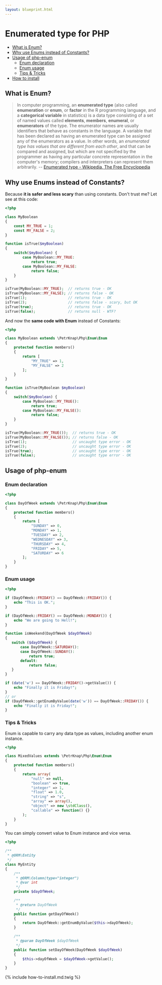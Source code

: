 ```yaml
---
layout: blueprint.html
---
```

# Enumerated type for PHP

* [What is Enum?](#what-is-enum)
* [Why use Enums instead of Constants?](#why-use-enums-instead-of-constants)
* [Usage of php-enum](#usage-of-php-enum)
    * [Enum declaration](#enum-declaration)
    * [Enum usage](#enum-usage)
    * [Tips & Tricks](#tips--tricks)
* [How to install](#how-to-install)


## What is Enum?

> In computer programming, an **enumerated type** (also called **enumeration** or **enum**, or **factor** in the R programming language, and a **categorical variable** in statistics) is a data type consisting of a set of named values called **elements**, **members**, **enumeral**, or **enumerators** of the type. The enumerator names are usually identifiers that behave as constants in the language. A variable that has been declared as having an enumerated type can be assigned any of the enumerators as a value. In other words, an *enumerated type has values that are different from each other*, and that can be compared and assigned, but which are not specified by the programmer as having any particular concrete representation in the computer's memory; compilers and interpreters can represent them arbitrarily.
-- [Enumerated type - Wikipedia, The Free Encyclopedia]


## Why use Enums instead of Constants?

Because **it is safer and less scary** than using constants. Don't trust me? Let see at this code:

```php
<?php

class MyBoolean
{
    const MY_TRUE = 1;
    const MY_FALSE = 2;
}

function isTrue($myBoolean)
{
    switch($myBoolean) {
        case MyBoolean::MY_TRUE:
            return true;
        case MyBoolean::MY_FALSE:
            return false;
    }
}

isTrue(MyBoolean::MY_TRUE);  // returns true - OK
isTrue(MyBoolean::MY_FALSE); // returns false - OK
isTrue(1);                   // returns true - OK
isTrue(2);                   // returns false - scary, but OK
isTrue(true);                // returns true - OK
isTrue(false);               // returns null - WTF?
```

And now the **same code with Enum** instead of Constants:

```php
<?php

class MyBoolean extends \PetrKnap\Php\Enum\Enum
{
    protected function members()
    {
        return [
            "MY_TRUE" => 1,
            "MY_FALSE" => 2
        ];
    }
}

function isTrue(MyBoolean $myBoolean)
{
    switch($myBoolean) {
        case MyBoolean::MY_TRUE():
            return true;
        case MyBoolean::MY_FALSE():
            return false;
    }
}

isTrue(MyBoolean::MY_TRUE());  // returns true - OK
isTrue(MyBoolean::MY_FALSE()); // returns false - OK
isTrue(1);                     // uncaught type error - OK
isTrue(2);                     // uncaught type error - OK
isTrue(true);                  // uncaught type error - OK
isTrue(false);                 // uncaught type error - OK
```


## Usage of php-enum

### Enum declaration
```php
<?php

class DayOfWeek extends \PetrKnap\Php\Enum\Enum
{
    protected function members()
    {
        return [
            "SUNDAY" => 0,
            "MONDAY" => 1,
            "TUESDAY" => 2,
            "WEDNESDAY" => 3,
            "THURSDAY" => 4,
            "FRIDAY" => 5,
            "SATURDAY" => 6
        ];
    }
}
```

### Enum usage
```php
<?php

if (DayOfWeek::FRIDAY() == DayOfWeek::FRIDAY()) {
    echo "This is OK.";
}

if (DayOfWeek::FRIDAY() == DayOfWeek::MONDAY()) {
    echo "We are going to Hell!";
}

function isWeekend(DayOfWeek $dayOfWeek)
{
   switch ($dayOfWeek) {
       case DayOfWeek::SATURDAY():
       case DayOfWeek::SUNDAY():
           return true;
       default:
           return false;
   }
}

if (date('w') == DayOfWeek::FRIDAY()->getValue()) {
    echo "Finally it is Friday!";
}
// or
if (DayOfWeek::getEnumByValue(date('w')) == DayOfWeek::FRIDAY()) {
    echo "Finally it is Friday!";
}
```

### Tips & Tricks

Enum is capable to carry any data type as values, including another enum instance.

```php
<?php

class MixedValues extends \PetrKnap\Php\Enum\Enum
{
    protected function members()
    {
        return array(
            "null" => null,
            "boolean" => true,
            "integer" => 1,
            "float" => 1.0,
            "string" => "s",
            "array" => array(),
            "object" => new \stdClass(),
            "callable" => function() {}
        );
    }
}
```

You can simply convert value to Enum instance and vice versa.

```php
<?php

/**
 * @ORM\Entity
 */
class MyEntity
{
    /**
     * @ORM\Column(type="integer")
     * @var int
     */
    private $dayOfWeek;

    /**
     * @return DayOfWeek
     */
    public function getDayOfWeek()
    {
        return DayOfWeek::getEnumByValue($this->dayOfWeek);
    }

    /**
     * @param DayOfWeek $dayOfWeek
     */
    public function setDayOfWeek(DayOfWeek $dayOfWeek)
    {
        $this->dayOfWeek = $dayOfWeek->getValue();
    }
}
```


{% include how-to-install.md.twig %}



[Enumerated type - Wikipedia, The Free Encyclopedia]:https://en.wikipedia.org/w/index.php?title=Enumerated_type&oldid=701057934
